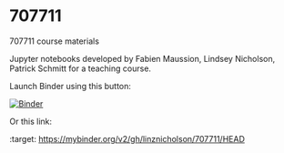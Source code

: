 # 707711
707711 course materials

Jupyter notebooks developed by Fabien Maussion, Lindsey Nicholson, Patrick Schmitt for a teaching course.

Launch Binder using this button:

[![Binder](https://mybinder.org/badge_logo.svg)](https://mybinder.org/v2/gh/linznicholson/707711/HEAD)

Or this link: 

 :target: https://mybinder.org/v2/gh/linznicholson/707711/HEAD
